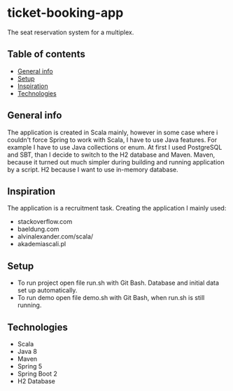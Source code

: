 # ticket-booking-app
The seat reservation system for a multiplex.

## Table of contents
* [General info](#general-info)
* [Setup](#setup)
* [Inspiration](#inspiration)
* [Technologies](#technologies)

## General info
The application is created in Scala mainly, however in some case where i couldn't force Spring to work with Scala, I have to use Java features. 
For example I have to use Java collections or enum. 
At first I used PostgreSQL and SBT, than I decide to switch to the H2 database and Maven.
Maven, because it turned out much simpler during building and running application by a script. H2 because I want to use in-memory database.

## Inspiration
The application is a recruitment task.
Creating the application I mainly used:
- stackoverflow.com
- baeldung.com
- alvinalexander.com/scala/
- akademiascali.pl

## Setup
* To run project open file run.sh with Git Bash. Database and initial data set up automatically. 
* To run demo open file demo.sh with Git Bash, when run.sh is still running. 

## Technologies
* Scala
* Java 8
* Maven
* Spring 5
* Spring Boot 2
* H2 Database
